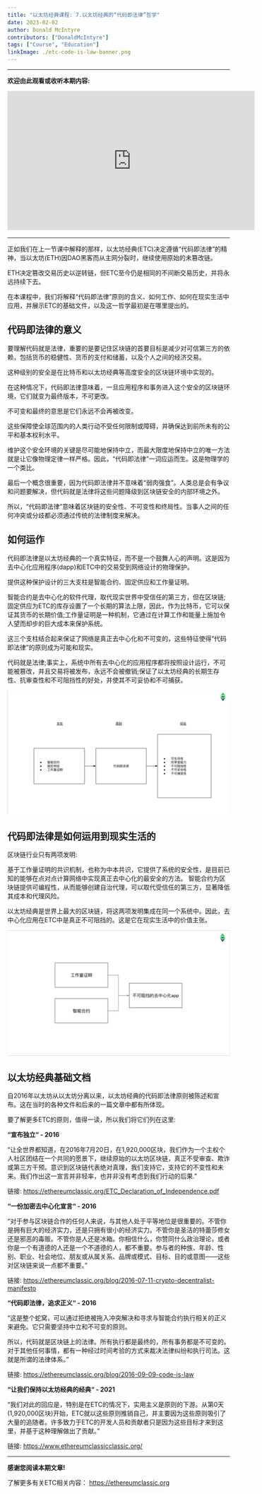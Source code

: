 ```yaml
---
title: "以太坊经典课程: 7.以太坊经典的“代码即法律”哲学"
date: 2023-02-02
author: Donald McIntyre
contributors: ["DonaldMcIntyre"]
tags: ["Course", "Education"]
linkImage: ./etc-code-is-law-banner.png
---
```


---
**欢迎由此观看或收听本期内容:**

<iframe width="560" height="315" src="https://www.youtube.com/embed/2-gE-DqcJdk" title="YouTube video player" frameborder="0" allow="accelerometer; autoplay; clipboard-write; encrypted-media; gyroscope; picture-in-picture; web-share" allowfullscreen></iframe>

---

正如我们在上一节课中解释的那样，以太坊经典(ETC)决定遵循“代码即法律”的精神，当以太坊(ETH)因DAO黑客而从主网分裂时，继续使用原始的未篡改链。

ETH决定篡改交易历史以逆转链，但ETC至今仍是相同的不间断交易历史，并将永远持续下去。

在本课程中，我们将解释“代码即法律”原则的含义、如何工作、如何在现实生活中应用，并展示ETC的基础文件，以及这一哲学最初是在哪里提出的。

## 代码即法律的意义

要理解代码就是法律，重要的是要记住区块链的首要目标是减少对可信第三方的依赖，包括货币的稳健性、货币的支付和储蓄，以及个人之间的经济交易。

这种级别的安全是在比特币和以太坊经典等高度安全的区块链环境中实现的。

在这种情况下，代码即法律意味着，一旦应用程序和事务进入这个安全的区块链环境，它们就变为最终版本，不可更改。

不可变和最终的意思是它们永远不会再被改变。

这些保障使全球范围内的人类行动不受任何限制或障碍，并确保达到前所未有的公平和基本权利水平。

维护这个安全环境的关键是尽可能地保持中立，而最大限度地保持中立的唯一方法就是让它像物理定律一样严格。因此，“代码即法律”一词应运而生。这是物理学的一个类比。

最后一个概念很重要，因为代码即法律并不意味着“弱肉强食”。人类总是会有争议和问题要解决，但代码就是法律将这些问题降级到区块链安全的内部环境之外。

所以，“代码即法律”意味着区块链的安全性、不可变性和终局性。当事人之间的任何冲突或分歧都必须通过传统的法律制度来解决。

## 如何运作

代码即法律是以太坊经典的一个真实特征，而不是一个鼓舞人心的声明。这是因为去中心化应用程序(dapp)和ETC中的交易受到网络设计的物理保护。

提供这种保护设计的三大支柱是智能合约、固定供应和工作量证明。

智能合约是去中心化的软件代理，取代现实世界中受信任的第三方，但在区块链;固定供应为ETC的库存设置了一个长期的算法上限，因此，作为比特币，它可以保证其货币的长期价值;工作量证明是一种机制，它通过在计算工作和能量上施加令人望而却步的巨大成本来保护系统。

这三个支柱结合起来保证了网络是真正去中心化和不可变的，这些特征使得“代码即法律”的原则成为可能和现实。

代码就是法律;事实上，系统中所有去中心化的应用程序都将按照设计运行，不可能被篡改，并且交易将被发布，永远不会被撤销;保证了以太坊经典的长期生存性、抗审查性和不可阻挡性的好处，并使其不可妥协和不可捕获。

![代码即法律的好处以及支柱](./etc-pillars-zh.png)

## 代码即法律是如何运用到现实生活的

区块链行业只有两项发明:

基于工作量证明的共识机制，也称为中本共识，它提供了系统的安全性，是目前已知的能够在点对点计算网络中实现真正去中心化的最安全的方法。
智能合约为区块链提供可编程性，从而能够创建自治代理，可以取代受信任的第三方，显著降低其成本和代理风险。

以太坊经典是世界上最大的区块链，将这两项发明集成在同一个系统中。因此，去中心化应用在ETC中是真正不可阻挡的。这是它在现实生活中的价值主张。

![Dapp的不可阻挡是如何达到的](./etc-unstoppability-zh.png)

## 以太坊经典基础文档

自2016年以太坊从以太坊分离以来，以太坊经典的代码即法律原则被陈述和宣布。这在当时的各种文件和后来的一篇文章中都有所体现。

要了解更多ETC的原则，值得一读，所以我们将它们列在这里:

**“宣布独立“ - 2016**

“让全世界都知道，在2016年7月20日，在1,920,000区块，我们作为一个主权个人社区团结在一个共同的愿景下，继续原始的以太坊区块链，真正不受审查、欺诈或第三方干预。意识到区块链代表绝对真理，我们支持它，支持它的不变性和未来。我们作出这一宣言并非轻率，也并非没有考虑到我们行动的后果.”

链接: https://ethereumclassic.org/ETC_Declaration_of_Independence.pdf

**“一份加密去中心化宣言“ - 2016**

“对于参与区块链合作的任何人来说，与其他人处于平等地位是很重要的。不管你是拥有巨大的经济实力，还是只拥有很小的经济实力。不管你是圣洁的特蕾莎修女还是邪恶的毒贩。不管你是人还是冰箱。你相信什么，你赞同什么政治理论，或者你是一个有道德的人还是一个不道德的人，都不重要。参与者的种族、年龄、性别、职业、社会地位、朋友或从属关系、品牌或模式、目标、目的或意图——这些对区块链来说一点都不重要。”

链接: https://ethereumclassic.org/blog/2016-07-11-crypto-decentralist-manifesto

**“代码即法律，追求正义“ - 2016**

“这是整个蛇窝，可以通过拒绝被拖入冲突解决和寻求与智能合约执行相关的正义来避免。它只需要坚持中立和不可变的原则。

所以，代码就是区块链上的法律。所有执行都是最终的，所有事务都是不可变的。对于其他任何事情，都有一种经过时间考验的方式来裁决法律纠纷和执行司法。这就是所谓的法律体系。”

链接: https://ethereumclassic.org/blog/2016-09-09-code-is-law

**“让我们保持以太坊经典的经典“ - 2021**

“我们对此的回应是，特别是在ETC的情况下，实用主义是原则的下游。从第0天(1,920,000区块)开始，ETC就以这些原则推销自己，并主要因为这些原则吸引了大量的追随者。许多致力于ETC的开发人员和贡献者只是因为这些目标才来到这里，并基于这种理解做出了贡献。”

链接: https://www.ethereumclassicclassic.org/


---

**感谢您阅读本期文章!**

了解更多有关ETC相关内容： https://ethereumclassic.org

